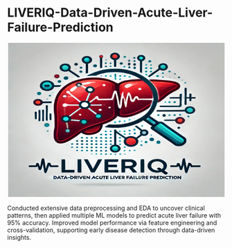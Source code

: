 # LIVERIQ-Data-Driven-Acute-Liver-Failure-Prediction
<p align="center">
  <img src="ALF.png" alt="ALF Logo" width="500"/>
</p>
Conducted extensive data preprocessing and EDA to uncover clinical patterns, then applied multiple ML models to predict acute liver failure with 95% accuracy. Improved model performance via feature engineering and cross-validation, supporting early disease detection through data-driven insights.
